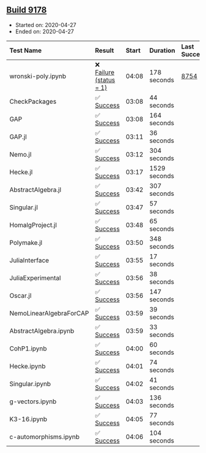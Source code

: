 ## [Build 9178](https://oscarci.mathematik.uni-kl.de/job/oscar/9178/)

* Started on: 2020-04-27
* Ended on: 2020-04-27

| Test Name    | Result | Start | Duration | Last Success | First Failure |
|:-------------|:-------|:------|:---------|:-------------|:--------------|
| wronski-poly.ipynb | ❌ [Failure (status = 1)](https://oscarci.mathematik.uni-kl.de/job/oscar/9178/artifact/logs/build-9178/wronski-poly.ipynb.log) | 04:08 | 178 seconds | [8754](https://oscarci.mathematik.uni-kl.de/job/oscar/8754/) | [8755](https://oscarci.mathematik.uni-kl.de/job/oscar/8755/) |
| CheckPackages | ✅ [Success](https://oscarci.mathematik.uni-kl.de/job/oscar/9178/artifact/logs/build-9178/CheckPackages.log) | 03:08 | 44 seconds |  |  |
| GAP | ✅ [Success](https://oscarci.mathematik.uni-kl.de/job/oscar/9178/artifact/logs/build-9178/GAP.log) | 03:08 | 164 seconds |  |  |
| GAP.jl | ✅ [Success](https://oscarci.mathematik.uni-kl.de/job/oscar/9178/artifact/logs/build-9178/GAP.jl.log) | 03:11 | 36 seconds |  |  |
| Nemo.jl | ✅ [Success](https://oscarci.mathematik.uni-kl.de/job/oscar/9178/artifact/logs/build-9178/Nemo.jl.log) | 03:12 | 304 seconds |  |  |
| Hecke.jl | ✅ [Success](https://oscarci.mathematik.uni-kl.de/job/oscar/9178/artifact/logs/build-9178/Hecke.jl.log) | 03:17 | 1529 seconds |  |  |
| AbstractAlgebra.jl | ✅ [Success](https://oscarci.mathematik.uni-kl.de/job/oscar/9178/artifact/logs/build-9178/AbstractAlgebra.jl.log) | 03:42 | 307 seconds |  |  |
| Singular.jl | ✅ [Success](https://oscarci.mathematik.uni-kl.de/job/oscar/9178/artifact/logs/build-9178/Singular.jl.log) | 03:47 | 57 seconds |  |  |
| HomalgProject.jl | ✅ [Success](https://oscarci.mathematik.uni-kl.de/job/oscar/9178/artifact/logs/build-9178/HomalgProject.jl.log) | 03:48 | 65 seconds |  |  |
| Polymake.jl | ✅ [Success](https://oscarci.mathematik.uni-kl.de/job/oscar/9178/artifact/logs/build-9178/Polymake.jl.log) | 03:50 | 348 seconds |  |  |
| JuliaInterface | ✅ [Success](https://oscarci.mathematik.uni-kl.de/job/oscar/9178/artifact/logs/build-9178/JuliaInterface.log) | 03:55 | 17 seconds |  |  |
| JuliaExperimental | ✅ [Success](https://oscarci.mathematik.uni-kl.de/job/oscar/9178/artifact/logs/build-9178/JuliaExperimental.log) | 03:56 | 38 seconds |  |  |
| Oscar.jl | ✅ [Success](https://oscarci.mathematik.uni-kl.de/job/oscar/9178/artifact/logs/build-9178/Oscar.jl.log) | 03:56 | 147 seconds |  |  |
| NemoLinearAlgebraForCAP | ✅ [Success](https://oscarci.mathematik.uni-kl.de/job/oscar/9178/artifact/logs/build-9178/NemoLinearAlgebraForCAP.log) | 03:59 | 39 seconds |  |  |
| AbstractAlgebra.ipynb | ✅ [Success](https://oscarci.mathematik.uni-kl.de/job/oscar/9178/artifact/logs/build-9178/AbstractAlgebra.ipynb.log) | 03:59 | 33 seconds |  |  |
| CohP1.ipynb | ✅ [Success](https://oscarci.mathematik.uni-kl.de/job/oscar/9178/artifact/logs/build-9178/CohP1.ipynb.log) | 04:00 | 60 seconds |  |  |
| Hecke.ipynb | ✅ [Success](https://oscarci.mathematik.uni-kl.de/job/oscar/9178/artifact/logs/build-9178/Hecke.ipynb.log) | 04:01 | 74 seconds |  |  |
| Singular.ipynb | ✅ [Success](https://oscarci.mathematik.uni-kl.de/job/oscar/9178/artifact/logs/build-9178/Singular.ipynb.log) | 04:02 | 41 seconds |  |  |
| g-vectors.ipynb | ✅ [Success](https://oscarci.mathematik.uni-kl.de/job/oscar/9178/artifact/logs/build-9178/g-vectors.ipynb.log) | 04:03 | 136 seconds |  |  |
| K3-16.ipynb | ✅ [Success](https://oscarci.mathematik.uni-kl.de/job/oscar/9178/artifact/logs/build-9178/K3-16.ipynb.log) | 04:05 | 77 seconds |  |  |
| c-automorphisms.ipynb | ✅ [Success](https://oscarci.mathematik.uni-kl.de/job/oscar/9178/artifact/logs/build-9178/c-automorphisms.ipynb.log) | 04:06 | 104 seconds |  |  |
